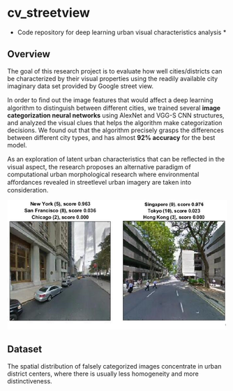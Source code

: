# cv_streetview

* Code repository for deep learning urban visual characteristics analysis *

## Overview

The goal of this research project is to evaluate how well cities/districts can be characterized by their visual properties 
using the readily available city imaginary data set provided by Google street view. 

In order to ﬁnd out the image features that would affect a deep learning algorithm to distinguish between different cities, 
we trained several **image categorization neural networks** using AlexNet and VGG-S CNN structures, 
and analyzed the visual clues that helps the algorithm make categorization decisions. 
We found out that the algorithm precisely grasps the differences between different city types, 
and has almost **92% accuracy** for the best model. 

As an exploration of latent urban characteristics that can be reﬂected in the visual aspect, 
the research proposes an alternative paradigm of computational urban morphological research 
where environmental aﬀordances revealed in streetlevel urban imagery are taken into consideration.

![CNN recognizing cities from Google streetview.](teaser.png "CNN recognizing cities from Google streetview.")

## Dataset

The spatial distribution of falsely categorized images concentrate in urban district centers, 
where there is usually less homogeneity and more distinctiveness. 